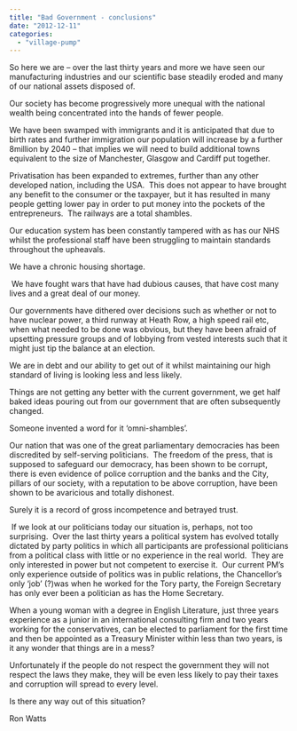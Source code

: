 ```yaml
---
title: "Bad Government - conclusions"
date: "2012-12-11"
categories: 
  - "village-pump"
---
```


So here we are – over the last thirty years and more we have seen our manufacturing industries and our scientific base steadily eroded and many of our national assets disposed of.

Our society has become progressively more unequal with the national wealth being concentrated into the hands of fewer people.

We have been swamped with immigrants and it is anticipated that due to birth rates and further immigration our population will increase by a further 8million by 2040 – that implies we will need to build additional towns equivalent to the size of Manchester, Glasgow and Cardiff put together.

Privatisation has been expanded to extremes, further than any other developed nation, including the USA.  This does not appear to have brought any benefit to the consumer or the taxpayer, but it has resulted in many people getting lower pay in order to put money into the pockets of the entrepreneurs.  The railways are a total shambles.

Our education system has been constantly tampered with as has our NHS whilst the professional staff have been struggling to maintain standards throughout the upheavals.

We have a chronic housing shortage.

 We have fought wars that have had dubious causes, that have cost many lives and a great deal of our money.

Our governments have dithered over decisions such as whether or not to have nuclear power, a third runway at Heath Row, a high speed rail etc, when what needed to be done was obvious, but they have been afraid of upsetting pressure groups and of lobbying from vested interests such that it might just tip the balance at an election.

We are in debt and our ability to get out of it whilst maintaining our high standard of living is looking less and less likely.

Things are not getting any better with the current government, we get half baked ideas pouring out from our government that are often subsequently changed.

Someone invented a word for it ‘omni-shambles’.

Our nation that was one of the great parliamentary democracies has been discredited by self-serving politicians.  The freedom of the press, that is supposed to safeguard our democracy, has been shown to be corrupt, there is even evidence of police corruption and the banks and the City, pillars of our society, with a reputation to be above corruption, have been shown to be avaricious and totally dishonest.

Surely it is a record of gross incompetence and betrayed trust.

 If we look at our politicians today our situation is, perhaps, not too surprising.  Over the last thirty years a political system has evolved totally dictated by party politics in which all participants are professional politicians from a political class with little or no experience in the real world.  They are  only interested in power but not competent to exercise it.  Our current PM’s only experience outside of politics was in public relations, the Chancellor’s only ‘job’ (?)was when he worked for the Tory party, the Foreign Secretary has only ever been a politician as has the Home Secretary.

When a young woman with a degree in English Literature, just three years experience as a junior in an international consulting firm and two years working for the conservatives, can be elected to parliament for the first time and then be appointed as a Treasury Minister within less than two years, is it any wonder that things are in a mess?

Unfortunately if the people do not respect the government they will not respect the laws they make, they will be even less likely to pay their taxes and corruption will spread to every level.

Is there any way out of this situation?

Ron Watts
